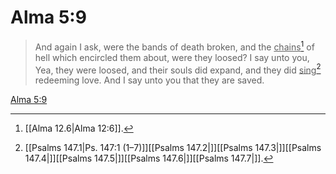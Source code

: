 # Alma 5:9

> And again I ask, were the bands of death broken, and the <u>chains</u>[^a] of hell which encircled them about, were they loosed? I say unto you, Yea, they were loosed, and their souls did expand, and they did <u>sing</u>[^b] redeeming love. And I say unto you that they are saved.

[Alma 5:9](https://www.churchofjesuschrist.org/study/scriptures/bofm/alma/5?lang=eng&id=p9#p9)


[^a]: [[Alma 12.6|Alma 12:6]].  
[^b]: [[Psalms 147.1|Ps. 147:1 (1–7)]][[Psalms 147.2|]][[Psalms 147.3|]][[Psalms 147.4|]][[Psalms 147.5|]][[Psalms 147.6|]][[Psalms 147.7|]].  
